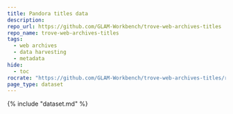 ```yaml
---
title: Pandora titles data
description: 
repo_url: https://github.com/GLAM-Workbench/trove-web-archives-titles
repo_name: trove-web-archives-titles
tags:
  - web archives
  - data harvesting
  - metadata
hide:
  - toc
rocrate: "https://github.com/GLAM-Workbench/trove-web-archives-titles/raw/main/ro-crate-metadata.json"
page_type: dataset
---
```


{% include "dataset.md" %}
